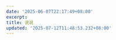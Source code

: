 ```yaml
---
date: '2025-06-07T22:17:49+08:00'
excerpt:         
title: 说说
updated: '2025-07-12T11:48:53.232+08:00'
---
```

<div id="qexot"></div>
<script src="https://registry.npmmirror.com/qexo-static/1.6.0/files/hexo/talks.js"></script>
<link rel="stylesheet" href="https://registry.npmmirror.com/qexo-static/1.6.0/files/hexo/talks.css">
<script>showQexoTalks("qexot", "https://panel.catp.cc", 5)</script>
